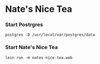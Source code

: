 # Nate's Nice Tea

### Start Postrgres

    postgres -D /usr/local/var/postgres/data

### Start Nate's Nice Tea

    lein run -m nates-nice-tea.web
